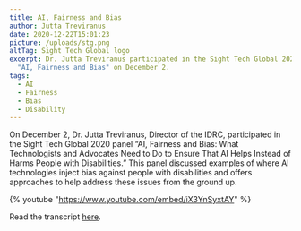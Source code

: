 ```yaml
---
title: AI, Fairness and Bias
author: Jutta Treviranus
date: 2020-12-22T15:01:23
picture: /uploads/stg.png
altTag: Sight Tech Global logo
excerpt: Dr. Jutta Treviranus participated in the Sight Tech Global 2020 panel
  "AI, Fairness and Bias" on December 2.
tags:
  - AI
  - Fairness
  - Bias
  - Disability
---
```

On December 2, Dr. Jutta Treviranus, Director of the IDRC, participated in the Sight Tech Global 2020 panel “AI, Fairness and Bias: What Technologists and Advocates Need to Do to Ensure That AI Helps Instead of Harms People with Disabilities.” This panel discussed examples of where AI technologies inject bias against people with disabilities and offers approaches to help address these issues from the ground up.

{% youtube "https://www.youtube.com/embed/iX3YnSyxtAY" %}

Read the transcript [here](https://sighttechglobal.com/session/ai-fairness-and-bias-what-technologists-and-advocates-need-to-do-to-ensure-that-ai-helps-instead-of-harms-people-with-disabilities/).
